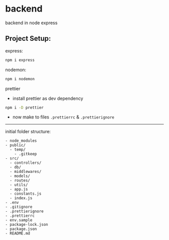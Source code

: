 # backend
backend in node express


## Project Setup:

express:
```bash
npm i express
```
nodemon: 
```bash
npm i nodemon
```
prettier
- install prettier as dev dependency
```bash
npm i -D prettier
```
- now make to files `.prettierrc` & `.prettierignore`

---
initial folder structure:
```
- node_modules
- public/
  - temp/
    - .gitkeep
- src/
  - controllers/
  - db/
  - middlewares/
  - models/
  - routes/
  - utils/
  - app.js
  - constants.js
  - index.js
- .env
- .gitignore
- .prettierignore
- .prettierrc
- env.sample
- package-lock.json
- package.json
- README.md
```